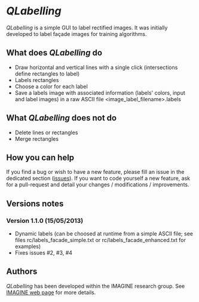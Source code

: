 # _QLabelling_

_QLabelling_ is a simple GUI to label rectified images. It was initially developed to label façade images for training algorithms.

## What does _QLabelling_ do
* Draw horizontal and vertical lines with a single click (intersections define rectangles to label)
* Labels rectangles
* Choose a color for each label
* Save a labels image with associated information (labels' colors, input and label images) in a raw ASCII file <image_label_filename>.labels

## What _QLabelling_ does not do
* Delete lines or rectangles
* Merge rectangles

## How you can help
If you find a bug or wish to have a new feature, please fill an issue in the dedicated section ([issues][issues_page]). If you want to code yourself a new feature, ask for a pull-request and detail your changes / modifications / improvements.

## Versions notes
### Version 1.1.0 (15/05/2013)
* Dynamic labels (can be choosed at runtime from a simple ASCII file; see files rc/labels_facade_simple.txt or rc/labels_facade_enhanced.txt for examples)
* Fixes issues #2, #3, #4

## Authors
_QLabelling_ has been developed within the IMAGINE research group. See [IMAGINE web page][id_imagine_domain] for more details.

[id_imagine_domain]: http://imagine.enpc.fr/ "IMAGINE web page"
[issues_page]: https://github.com/oliviertournaire/QLabelling/issues "issues"